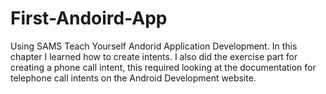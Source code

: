 # First-Andoird-App
Using SAMS Teach Yourself Andorid Application Development.
In this chapter I learned how to create intents. 
I also did the exercise part for creating a phone call intent, this required looking at the documentation for telephone call intents on the Android Development website. 
